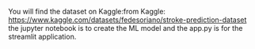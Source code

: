 You will find the dataset on Kaggle:from Kaggle: https://www.kaggle.com/datasets/fedesoriano/stroke-prediction-dataset the jupyter notebook is to create the ML model and the app.py is for the streamlit application.
